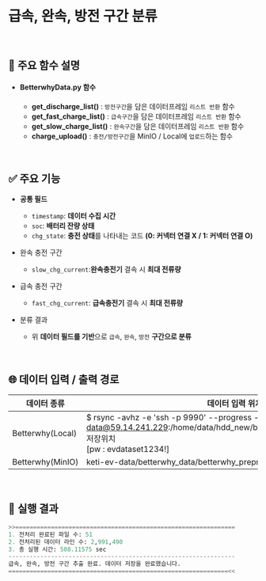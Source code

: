 # 급속, 완속, 방전 구간 분류
<br>

## 🔧 주요 함수 설명
- #### **BetterwhyData.py** 함수
  - **get_discharge_list()** : `방전구간`을 담은 데이터프레임 `리스트 반환` 함수
  - **get_fast_charge_list()** : `급속구간`을 담은 데이터프레임 `리스트 반환` 함수
  - **get_slow_charge_list()** : `완속구간`을 담은 데이터프레임 `리스트 반환` 함수
  - **charge_upload()** : `충전/방전구간`을 MinIO / Local에 `업로드`하는 함수

<br>

## ✅ 주요 기능
- **공통 필드**  
  - `timestamp`: **데이터 수집 시간**  
  - `soc`: **배터리 잔량 상태**  
  - `chg_state`: **충전 상태**를 나타내는 코드 **(0: 커넥터 연결 X / 1: 커넥터 연결 O)**

- 완속 충전 구간  
  - `slow_chg_current`:**완속충전기** 결속 시 **최대 전류량**

- 급속 충전 구간  
  - `fast_chg_current`: **급속충전기** 결속 시 **최대 전류량**

- 분류 결과  
  - 위 **데이터 필드를 기반**으로 `급속`, `완속`, `방전` **구간으로 분류**

<br>

## 🌐 데이터 입력 / 출력 경로
| 데이터 종류 | 데이터 입력 위치 | 데이터 저장 위치 |
|-|-|-|
|Betterwhy(Local)|$ rsync -avhz -e 'ssh -p 9990' --progress --partial data@59.14.241.229:/home/data/hdd_new/betterwhy_data/betterwhy_preproc 저장위치<br>[pw : evdataset1234!]| /
|Betterwhy(MinIO)|keti-ev-data/betterwhy_data/betterwhy_preprocessed|tmp/classify_charging

<br>

## 📝 실행 결과
```python
>>==============================================================
1. 전처리 완료된 파일 수: 51
2. 전처리된 데이터 라인 수: 2,991,490
3. 총 실행 시간: 508.11575 sec
----------------------------------------------------------------
급속, 완속, 방전 구간 추출 완료. 데이터 저장을 완료했습니다.
==============================================================<<
```
